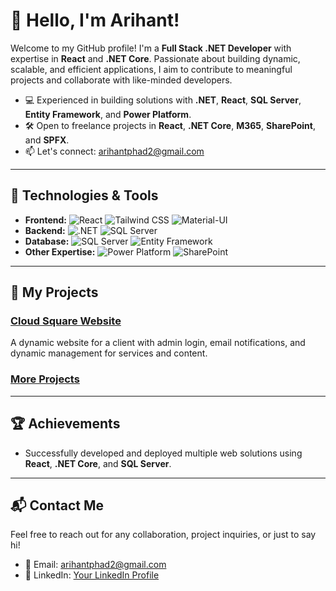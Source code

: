 # 👋 Hello, I'm Arihant!

Welcome to my GitHub profile! I'm a **Full Stack .NET Developer** with expertise in **React** and **.NET Core**. Passionate about building dynamic, scalable, and efficient applications, I aim to contribute to meaningful projects and collaborate with like-minded developers.

- 💻 Experienced in building solutions with **.NET**, **React**, **SQL Server**, **Entity Framework**, and **Power Platform**.
- 🛠️ Open to freelance projects in **React**, **.NET Core**, **M365**, **SharePoint**, and **SPFX**.
- 📫 Let's connect: arihantphad2@gmail.com

---

## 🚀 Technologies & Tools

- **Frontend:** ![React](https://img.shields.io/badge/-React-61DAFB?logo=React&logoColor=white&style=flat-square) ![Tailwind CSS](https://img.shields.io/badge/-TailwindCSS-06B6D4?logo=tailwind-css&logoColor=white&style=flat-square) ![Material-UI](https://img.shields.io/badge/-Material--UI-007FFF?logo=mui&logoColor=white&style=flat-square)
- **Backend:** ![.NET](https://img.shields.io/badge/-.NET_Core-512BD4?logo=.net&logoColor=white&style=flat-square) ![SQL Server](https://img.shields.io/badge/-SQL_Server-CC2927?logo=microsoft-sql-server&logoColor=white&style=flat-square)
- **Database:** ![SQL Server](https://img.shields.io/badge/-SQL_Server-CC2927?logo=microsoft-sql-server&logoColor=white&style=flat-square) ![Entity Framework](https://img.shields.io/badge/-Entity_Framework-512BD4?logo=.net&logoColor=white&style=flat-square)
- **Other Expertise:** ![Power Platform](https://img.shields.io/badge/-Power_Platform-742774?logo=microsoft-power-automate&logoColor=white&style=flat-square) ![SharePoint](https://img.shields.io/badge/-SharePoint-0078D4?logo=microsoft-sharepoint&logoColor=white&style=flat-square)

---

## 📂 My Projects

### [Cloud Square Website](https://github.com/yourusername/cloudsquare)
A dynamic website for a client with admin login, email notifications, and dynamic management for services and content.

### [More Projects](https://github.com/arihantp2?tab=repositories)

---

## 🏆 Achievements

- Successfully developed and deployed multiple web solutions using **React**, **.NET Core**, and **SQL Server**.

---

## 📬 Contact Me

Feel free to reach out for any collaboration, project inquiries, or just to say hi!

- 📧 Email: [arihantphad2@gmail.com](mailto:arihantphad2@gmail.com)
- 💼 LinkedIn: [Your LinkedIn Profile](https://www.linkedin.com/in/arihantphad)



<!---
arihantp2/arihantp2 is a ✨ special ✨ repository because its `README.md` (this file) appears on your GitHub profile.
You can click the Preview link to take a look at your changes.
--->
